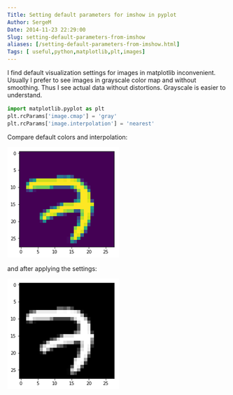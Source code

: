 ```yaml
---
Title: Setting default parameters for imshow in pyplot
Author: SergeM
Date: 2014-11-23 22:29:00
Slug: setting-default-parameters-from-imshow
aliases: [/setting-default-parameters-from-imshow.html]
Tags: [ useful,python,matplotlib,plt,images]
---
```






I find default visualization settings for images in matplotlib inconvenient.
Usually I prefer to see images in grayscale color map and without smoothing.
Thus I see actual data without distortions. Grayscale is easier to understand.

```python
import matplotlib.pyplot as plt
plt.rcParams['image.cmap'] = 'gray'
plt.rcParams['image.interpolation'] = 'nearest'
```

Compare default colors and interpolation:

<img src="/media/images/imshow/img_default.png">

and after applying the settings:

<img src="/media/images/imshow/img_gray.png">
